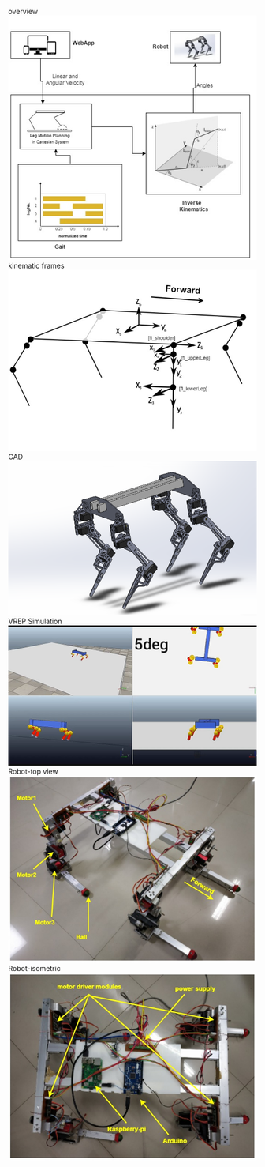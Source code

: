 
overview 
![](ControlFlow(2).jpg)
kinematic frames  
![](quadruped_frame_assignment.jpg)
CAD  
![](robot_cad.png)
VREP Simulation  
![](vrep-5deg_slope.png)
Robot-top view  
![](actualRobot-labeled.jpg)
Robot-isometric  
![](actualRobotTop-labeled.jpg)
